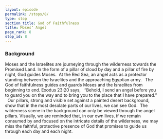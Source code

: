 ```yaml
---
layout: episode
permalink: /stops/8/
type: stop
section_title: God of Faithfulness
title: Moses' Angel
page_rank: 8
stop_id: 8 
---
```

### Background

Moses and the Israelites are journeying through the wilderness towards the Promised Land. In the form of a pillar of cloud by day and a pillar of fire by night, God guides Moses.  At the Red Sea, an angel acts as a protector standing between the Israelites and the approaching Egyptian army.
 
The God of faithfulness guides and guards Moses and the Israelites from beginning to end. Exodus 23:20 says,
 
“Behold, I send an angel before you to guard you on the way and to bring you to the place that I have prepared.”
 
Our pillars, strong and visible set against a painted desert background, show that in the most desolate parts of our lives, we can see God.  The wilderness scene in the background can only be viewed through the angel pillars. Visually, we are reminded that, in our own lives, if we remain consumed by and focused on the intricate details of the wilderness, we may miss the faithful, protective presence of God that promises to guide us through each day and each night. 
